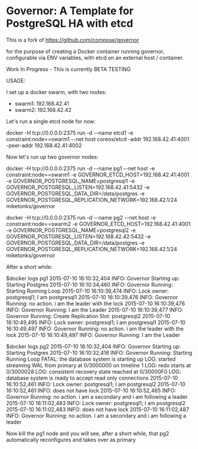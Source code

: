 # Governor: A Template for PostgreSQL HA with etcd

This is a fork of https://github.com/compose/governor

for the purpose of creating a Docker container running governor, configurable via ENV variables, with etcd on an external host / container.

Work In Progress - This is currently BETA TESTING

USAGE:

I set up a docker swarm, with two nodes:

 - swarm1: 192.168.42.41
 - swarm2: 192.168.42.42

Let's run a single etcd node for now:

docker -H tcp://0.0.0.0:2375 run -d --name etcd1 -e constraint:node==swarm1 --net host coreos/etcd -addr 192.168.42.41:4001 -peer-addr 192.168.42.41:4002

Now let's run up two governor nodes:

docker -H tcp://0.0.0.0:2375 run -d --name pg1 --net host -e constraint:node==swarm1 -e GOVERNOR_ETCD_HOST=192.168.42.41:4001 -e GOVERNOR_POSTGRESQL_NAME=postgresql1 -e GOVERNOR_POSTGRESQL_LISTEN=192.168.42.41:5432 -e GOVERNOR_POSTGRESQL_DATA_DIR=/data/postgres -e GOVERNOR_POSTGRESQL_REPLICATION_NETWORK=192.168.42.1/24 miketonks/governor

docker -H tcp://0.0.0.0:2375 run -d --name pg2 --net host -e constraint:node==swarm2 -e GOVERNOR_ETCD_HOST=192.168.42.41:4001 -e GOVERNOR_POSTGRESQL_NAME=postgresql2 -e GOVERNOR_POSTGRESQL_LISTEN=192.168.42.42:5432 -e GOVERNOR_POSTGRESQL_DATA_DIR=/data/postgres -e GOVERNOR_POSTGRESQL_REPLICATION_NETWORK=192.168.42.1/24 miketonks/governor

After a short while:

$docker logs pg1
2015-07-10 16:10:32,404 INFO: Governor Starting up: Starting Postgres
2015-07-10 16:10:34,460 INFO: Governor Running: Starting Running Loop
2015-07-10 16:10:39,474 INFO: Lock owner: postgresql1; I am postgresql1
2015-07-10 16:10:39,476 INFO: Governor Running: no action.  i am the leader with the lock
2015-07-10 16:10:39,476 INFO: Governor Running: I am the Leader
2015-07-10 16:10:39,477 INFO: Governor Running: Create Replication Slot: postgresql2
2015-07-10 16:10:49,495 INFO: Lock owner: postgresql1; I am postgresql1
2015-07-10 16:10:49,497 INFO: Governor Running: no action.  i am the leader with the lock
2015-07-10 16:10:49,497 INFO: Governor Running: I am the Leader

$docker logs pg2
2015-07-10 16:10:32,404 INFO: Governor Starting up: Starting Postgres
2015-07-10 16:10:32,416 INFO: Governor Running: Starting Running Loop
FATAL:  the database system is starting up
LOG:  started streaming WAL from primary at 0/3000000 on timeline 1
LOG:  redo starts at 0/3000028
LOG:  consistent recovery state reached at 0/30000F0
LOG:  database system is ready to accept read only connections
2015-07-10 16:10:52,461 INFO: Lock owner: postgresql1; I am postgresql2
2015-07-10 16:10:52,461 INFO: does not have lock
2015-07-10 16:10:52,465 INFO: Governor Running: no action.  i am a secondary and i am following a leader
2015-07-10 16:11:02,483 INFO: Lock owner: postgresql1; I am postgresql2
2015-07-10 16:11:02,483 INFO: does not have lock
2015-07-10 16:11:02,487 INFO: Governor Running: no action.  i am a secondary and i am following a leader

Now kill the pg1 node and you will see, after a short while, that pg2 automatically reconfigures and takes over as primary

